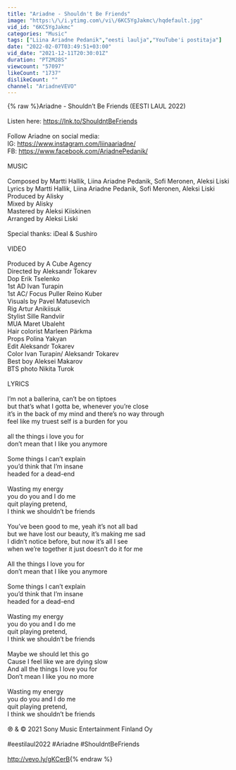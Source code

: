 ```yaml
---
title: "Ariadne - Shouldn't Be Friends"
image: "https:\/\/i.ytimg.com\/vi\/6KC5YgJakmc\/hqdefault.jpg"
vid_id: "6KC5YgJakmc"
categories: "Music"
tags: ["Liina Ariadne Pedanik","eesti laulja","YouTube'i postitaja"]
date: "2022-02-07T03:49:51+03:00"
vid_date: "2021-12-11T20:30:01Z"
duration: "PT2M28S"
viewcount: "57097"
likeCount: "1737"
dislikeCount: ""
channel: "AriadneVEVO"
---
```

{% raw %}Ariadne - Shouldn’t Be Friends (EESTI LAUL 2022) <br /> <br />Listen here: <a rel="nofollow" target="blank" href="https://lnk.to/ShouldntBeFriends">https://lnk.to/ShouldntBeFriends</a><br /> <br />Follow Ariadne on social media:<br />IG: <a rel="nofollow" target="blank" href="https://www.instagram.com/liinaariadne/">https://www.instagram.com/liinaariadne/</a>  <br />FB: <a rel="nofollow" target="blank" href="https://www.facebook.com/AriadnePedanik/">https://www.facebook.com/AriadnePedanik/</a>  <br /> <br />MUSIC<br /><br />Composed by Martti Hallik, Liina Ariadne Pedanik, Sofi Meronen, Aleksi Liski <br />Lyrics by Martti Hallik, Liina Ariadne Pedanik, Sofi Meronen, Aleksi Liski<br />Produced by Alisky<br />Mixed by Alisky<br />Mastered by Aleksi Kiiskinen<br />Arranged by Aleksi Liski<br /> <br />Special thanks: iDeal &amp; Sushiro<br /> <br />VIDEO <br /> <br />Produced by A Cube Agency <br />Directed by Aleksandr Tokarev <br />Dop Erik Tselenko <br />1st AD Ivan Turapin <br />1st AC/ Focus Puller Reino Kuber <br />Visuals by Pavel Matusevich <br />Rig Artur Anikiisuk <br />Stylist Sille Randviir <br />MUA Maret Ubaleht <br />Hair colorist Marleen Pärkma <br />Props Polina Yakyan <br />Edit Aleksandr Tokarev <br />Color Ivan Turapin/ Aleksandr Tokarev <br />Best boy Aleksei Makarov <br />BTS photo Nikita Turok<br /> <br />LYRICS <br /> <br />I’m not a ballerina, can’t be on tiptoes <br />but that’s what I gotta be, whenever you’re close <br />it’s in the back of my mind and there’s no way through <br />feel like my truest self is a burden for you<br /> <br />all the things i love you for<br />don’t mean that I like you anymore<br /> <br />Some things I can’t explain<br />you’d think that I’m insane<br />headed for a dead-end<br /> <br />Wasting my energy<br />you do you and I do me<br />quit playing pretend,<br />I think we shouldn’t be friends<br /> <br />You’ve been good to me, yeah it’s not all bad <br />but we have lost our beauty, it’s making me sad <br />I didn’t notice before, but now it’s all I see<br />when we’re together it just doesn’t do it for me <br /> <br />All the things I love you for<br />don’t mean that I like you anymore<br /> <br />Some things I can’t explain<br />you’d think that I’m insane<br />headed for a dead-end<br /> <br />Wasting my energy<br />you do you and I do me<br />quit playing pretend,<br />I think we shouldn’t be friends<br /> <br />Maybe we should let this go <br />Cause I feel like we are dying slow<br />And all the things I love you for <br />Don’t mean I like you no more<br /> <br />Wasting my energy<br />you do you and I do me<br />quit playing pretend,<br />I think we shouldn’t be friends<br /> <br />℗ &amp; © 2021 Sony Music Entertainment Finland Oy<br /> <br />#eestilaul2022 #Ariadne #ShouldntBeFriends<br /><br /><a rel="nofollow" target="blank" href="http://vevo.ly/gKCerB">http://vevo.ly/gKCerB</a>{% endraw %}
